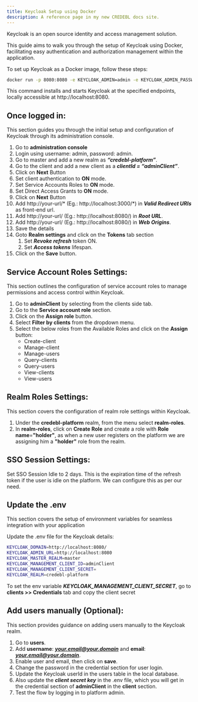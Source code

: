 ```yaml
---
title: Keycloak Setup using Docker
description: A reference page in my new CREDEBL docs site.
---
```


Keycloak is an open source identity and access management solution.

This guide aims to walk you through the setup of Keycloak using Docker, facilitating easy authentication and authorization management within the application.

To set up Keycloak as a Docker image, follow these steps:

```bash
docker run -p 8080:8080 -e KEYCLOAK_ADMIN=admin -e KEYCLOAK_ADMIN_PASSWORD=admin quay.io/keycloak/keycloak:23.0.6 start-dev
```

This command installs and starts Keycloak at the specified endpoints, locally accessible at http://localhost:8080.

## Once logged in:
This section guides you through the initial setup and configuration of Keycloak through its administration console.

1. Go to **administration console**
2. Login using username: admin,  password: admin.
3. Go to master and add a new realm as ***“credebl-platform”***.
4. Go to the client and add a new client as a ***clientId = “adminClient”***.
5. Click on **Next** Button
6. Set client authentication to **ON** mode.
7. Set Service Accounts Roles to **ON** mode.
8. Set Direct Access Grants to **ON** mode.
9. Click on **Next** Button
10. Add http://your-url/* (Eg.: http://localhost:3000/*) in ***Valid Redirect URIs***  as front-end url.
11. Add http://your-url/ (Eg.: http://localhost:8080/) in ***Root URL***.
12. Add http://your-url/ (Eg.: http://localhost:8080/) in ***Web Origins***.
13. Save the details
14. Goto **Realm settings** and click on the **Tokens** tab section
    1. Set ***Revoke refresh*** token ON.
    2. Set ***Access tokens*** lifespan.
14. Click on the **Save** button.

## Service Account Roles Settings:

This section outlines the configuration of service account roles to manage permissions and access control within Keycloak.

1. Go to **adminClient** by selecting from the clients side tab.
2. Go to the **Service account role** section.
3. Click on the **Assign role** button.
4. Select **Filter by clients** from the dropdown menu.
5. Select the below roles from the Available Roles and click on the **Assign** button:
    - Create-client
    - Manage-client
    - Manage-users
    - Query-clients
    - Query-users
    - View-clients
    - View-users

## Realm Roles Settings:
This section covers the configuration of realm role settings within Keycloak.

1. Under the **credebl-platform** realm, from the menu select **realm-roles**.
2. In **realm-roles**, click on **Create Role** and create a role with **Role name**=**"holder"**, as when a new user registers on the platform we are assigning him a **"holder"** role from the realm.

## SSO Session Settings:

Set SSO Session Idle to 2 days. This is the expiration time of the refresh token if the user is idle on the platform. We can configure this as per our need.


## Update the .env

This section covers the setup of environment variables for seamless integration with your application

Update the .env file for the Keycloak details:
```bash
KEYCLOAK_DOMAIN=http://localhost:8080/
KEYCLOAK_ADMIN_URL=http://localhost:8080
KEYCLOAK_MASTER_REALM=master
KEYCLOAK_MANAGEMENT_CLIENT_ID=adminClient
KEYCLOAK_MANAGEMENT_CLIENT_SECRET=
KEYCLOAK_REALM=credebl-platform
```

To set the env variable ***KEYCLOAK_MANAGEMENT_CLIENT_SECRET***, go to **clients >> Credentials** tab and copy the client secret

## Add users manually (Optional):

This section provides guidance on adding users manually to the Keycloak realm.

1. Go to **users**.
2. Add **username**: ***your.email@your.domain*** and **email**: ***your.email@your.domain***.
3. Enable user and email, then click on **save**.
4. Change the password in the credential section for user login.
5. Update the Keycloak userId in the users table in the local database.
6. Also update the ***client secret key*** in the .env file, which you will get in the credential section of **adminClient** in the **client** section.
7. Test the flow by logging in to platform admin.